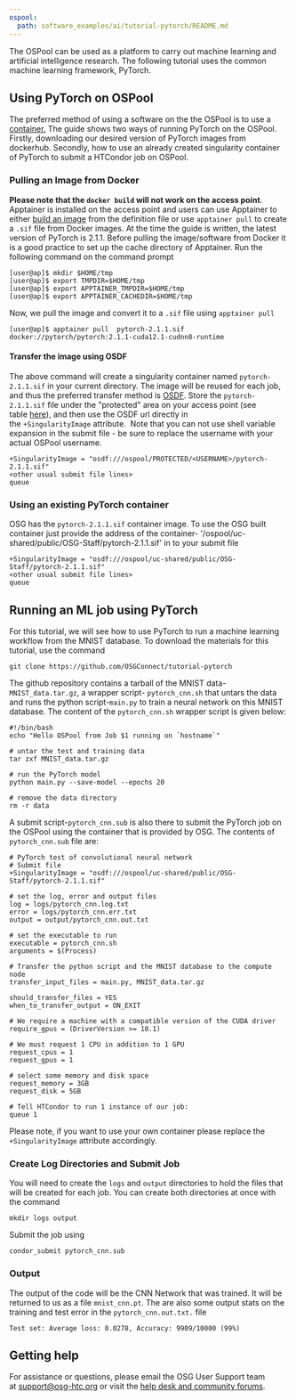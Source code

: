 ```yaml
---
ospool:
  path: software_examples/ai/tutorial-pytorch/README.md
---
```


The OSPool can be used as a platform to carry out machine learning and artificial intelligence research. 
The following tutorial uses the common machine learning framework, PyTorch.

## Using PyTorch on OSPool
The preferred method of using a software on the the OSPool is to use a [container.]() The guide shows two ways of running PyTorch on the OSPool. Firstly, downloading our desired version of PyTorch images from dockerhub. Secondly, how to use an already created singularity container of PyTorch to submit a HTCondor job on OSPool.

### Pulling an Image from Docker
**Please note that the `docker build` will not work on the access point**. Apptainer is installed on the access point and users can use Apptainer to either [build an image]() from the definition file or use `apptainer pull` to create a `.sif` file from Docker images. At the time the guide is written, the latest version of PyTorch is 2.1.1. Before pulling the image/software from Docker it is a good practice to set up the cache directory of Apptainer. Run the following command on the command prompt
```
[user@ap]$ mkdir $HOME/tmp
[user@ap]$ export TMPDIR=$HOME/tmp
[user@ap]$ export APPTAINER_TMPDIR=$HOME/tmp
[user@ap]$ export APPTAINER_CACHEDIR=$HOME/tmp
```
Now, we pull the image and convert it to a `.sif` file using `apptainer pull`
```
[user@ap]$ apptainer pull  pytorch-2.1.1.sif docker://pytorch/pytorch:2.1.1-cuda12.1-cudnn8-runtime
```
#### Transfer the image using OSDF
The above command will create a singularity container named `pytorch-2.1.1.sif` in your current directory. The image will be reused for each job, and thus the preferred transfer method is [OSDF](https://portal.osg-htc.org/documentation/htc_workloads/managing_data/osdf/). Store the `pytorch-2.1.1.sif` file under the "protected" area on your access point (see table [here](https://portal.osg-htc.org/documentation/htc_workloads/managing_data/overview/)), and then use the OSDF url directly in the `+SingularityImage` attribute.  Note that you can not use shell variable expansion in the submit file - be sure to replace the username with your actual OSPool username.

```
+SingularityImage = "osdf:///ospool/PROTECTED/<USERNAME>/pytorch-2.1.1.sif" 
<other usual submit file lines> 
queue
```

### Using an existing PyTorch container
OSG has the `pytorch-2.1.1.sif` container image. To use the OSG built container just provide the address of the container- '/ospool/uc-shared/public/OSG-Staff/pytorch-2.1.1.sif' in to your submit file
```
+SingularityImage = "osdf:///ospool/uc-shared/public/OSG-Staff/pytorch-2.1.1.sif" 
<other usual submit file lines> 
queue
```
## Running an ML job using PyTorch
For this tutorial, we will see how to use PyTorch to run a machine learning workflow from the MNIST database. To download the materials for this tutorial, use the command
```
git clone https://github.com/OSGConnect/tutorial-pytorch
```
The github repository contains a tarball of the MNIST data-`MNIST_data.tar.gz`, a wrapper script- `pytorch_cnn.sh` that untars the data and runs the python script-`main.py` to train a neural network on this MNIST database. The content of the `pytorch_cnn.sh` wrapper script is given below:
```
#!/bin/bash
echo "Hello OSPool from Job $1 running on `hostname`"

# untar the test and training data
tar zxf MNIST_data.tar.gz

# run the PyTorch model
python main.py --save-model --epochs 20

# remove the data directory
rm -r data
```

A submit script-`pytorch_cnn.sub` is also there to submit the PyTorch job on the OSPool using the container that is provided by OSG. The contents of `pytorch_cnn.sub` file are:
```
# PyTorch test of convolutional neural network
# Submit file 
+SingularityImage = "osdf:///ospool/uc-shared/public/OSG-Staff/pytorch-2.1.1.sif" 

# set the log, error and output files 
log = logs/pytorch_cnn.log.txt
error = logs/pytorch_cnn.err.txt
output = output/pytorch_cnn.out.txt

# set the executable to run
executable = pytorch_cnn.sh
arguments = $(Process)

# Transfer the python script and the MNIST database to the compute node
transfer_input_files = main.py, MNIST_data.tar.gz

should_transfer_files = YES
when_to_transfer_output = ON_EXIT

# We require a machine with a compatible version of the CUDA driver
require_gpus = (DriverVersion >= 10.1)

# We must request 1 CPU in addition to 1 GPU
request_cpus = 1
request_gpus = 1

# select some memory and disk space
request_memory = 3GB
request_disk = 5GB

# Tell HTCondor to run 1 instance of our job:
queue 1
```
Please note, if you want to use your own container please replace the `+SingularityImage` attribute accordingly. 
### Create Log Directories and Submit Job
You will need to create the `logs` and `output` directories to hold the files that will be created for each job. You can create both directories at once with the command
```
mkdir logs output
```
Submit the job using 
```
condor_submit pytorch_cnn.sub
```
### Output 
The output of the code will be the CNN Network that was trained. It will be returned to us as a file
`mnist_cnn.pt`. The are also some output stats
on the training and test error in the `pytorch_cnn.out.txt.` file 
```
Test set: Average loss: 0.0278, Accuracy: 9909/10000 (99%)
```
## Getting help
For assistance or questions, please email the OSG User Support team at [support@osg-htc.org](mailto:support@osg-htc.org) or visit the [help desk and community forums](https://portal.osg-htc.org/documentation/).
